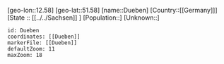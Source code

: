﻿---
location: [51.58,12.58]
mapzoom: [7,12] 
mapmarker: city 
type: City
tags:
- geo/City


SpocWebEntityId: 29929
isDeleted: false
confidential: public

---
[geo-lon::12.58]
[geo-lat::51.58]
[name::Dueben]
[Country::[[Germany]]]
[State :: [[../../Sachsen]] ]
[Population::]
[Unknown::]


```leaflet
id: Dueben
coordinates: [[Dueben]]
markerFile: [[Dueben]]
defaultZoom: 11 
maxZoom: 18
```
